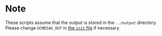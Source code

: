 # Note

These scripts assume that the output is stored in the `../output` directory. Please
change `GCMDIAG_OUT` in [the `init` file](../gcmdiag/__init__.py) if necessary.